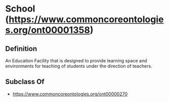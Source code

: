 # School (https://www.commoncoreontologies.org/ont00001358)

## Definition
An Education Facility that is designed to provide learning space and environments for teaching of students under the direction of teachers.

## Subclass Of
- https://www.commoncoreontologies.org/ont00000270

